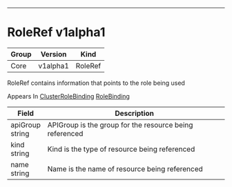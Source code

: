 

-----------
# RoleRef v1alpha1



Group        | Version     | Kind
------------ | ---------- | -----------
Core | v1alpha1 | RoleRef







RoleRef contains information that points to the role being used

<aside class="notice">
Appears In <a href="#clusterrolebinding-v1alpha1">ClusterRoleBinding</a> <a href="#rolebinding-v1alpha1">RoleBinding</a> </aside>

Field        | Description
------------ | -----------
apiGroup <br /> string | APIGroup is the group for the resource being referenced
kind <br /> string | Kind is the type of resource being referenced
name <br /> string | Name is the name of resource being referenced






